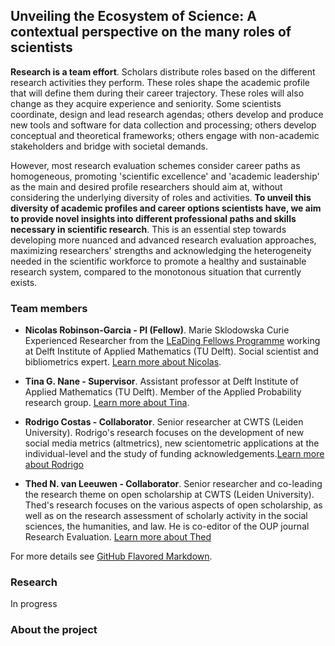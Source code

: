 ## Unveiling the Ecosystem of Science: A contextual perspective on the many roles of scientists

**Research is a team effort**. Scholars distribute roles based on the different research activities they perform. These roles shape the academic profile that will define them during their career trajectory. These roles will also change as they acquire experience and seniority. Some scientists coordinate, design and lead research agendas; others develop and produce new tools and software for data collection and processing; others develop conceptual and theoretical frameworks; others engage with non-academic stakeholders and bridge with societal demands.

However, most research evaluation schemes consider career paths as homogeneous, promoting 'scientific excellence' and 'academic leadership' as the main and desired profile researchers should aim at, without considering the underlying diversity of roles and activities. **To unveil this diversity of academic profiles and career options scientists have, we aim to provide novel insights into different professional paths and skills necessary in scientific research**. This is an essential step towards developing more nuanced and advanced research evaluation approaches, maximizing researchers' strengths and acknowledging the heterogeneity needed in the scientific workforce to promote a healthy and sustainable research system, compared to the monotonous situation that currently exists.

### Team members

- **Nicolas Robinson-Garcia - PI (Fellow)**. Marie Sklodowska Curie Experienced Researcher from the [LEaDing Fellows Programme](http://leadingfellows.eu) working at Delft Institute of Applied Mathematics (TU Delft). Social scientist and bibliometrics expert. [Learn more about Nicolas](http://nrobinsongarcia.com).

- **Tina G. Nane - Supervisor**. Assistant professor at Delft Institute of Applied Mathematics (TU Delft). Member of the Applied Probability research group. [Learn more about Tina](http://dutiosb.twi.tudelft.nl/~tnane/).

- **Rodrigo Costas - Collaborator**. Senior researcher at CWTS (Leiden University). Rodrigo's research focuses on the development of new social media metrics (altmetrics), new scientometric applications at the individual-level and the study of funding acknowledgements.[Learn more about Rodrigo](https://www.cwts.nl/people/rodrigo-costas)

- **Thed N. van Leeuwen - Collaborator**. Senior researcher and co-leading the research theme on open scholarship at CWTS (Leiden University). Thed's research focuses on the various aspects of open scholarship, as well as on the research assessment of scholarly activity in the social sciences, the humanities, and law. He is co-editor of the OUP journal Research Evaluation. [Learn more about Thed](https://www.cwts.nl/people/thed-van-leeuwen)


For more details see [GitHub Flavored Markdown](https://guides.github.com/features/mastering-markdown/).

### Research

In progress

### About the project

